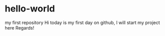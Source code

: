 # hello-world
my first repository
Hi today is my first day on github, I will start my project here
Regards!
